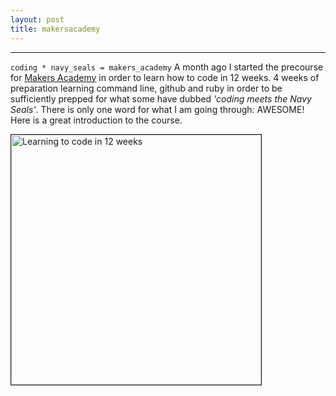 ```yaml
---
layout: post
title: makersacademy
---
```

-------------------------------------
`coding * navy_seals = makers_academy`
A month ago I started the precourse for [Makers Academy](www.makersacademy.com) in order to learn how to code in 12 weeks. 4 weeks of preparation learning command line, github and ruby in order to be sufficiently prepped for what some have dubbed *'coding meets the Navy Seals'*. There is only one word for what I am going through: AWESOME! Here is a great introduction to the course.

<a href="https://www.youtube.com/watch?v=-g3T8fbeR9g" target="_blank"><img src="http://img.youtube.com/vi/-g3T8fbeR9g/1.jpg"
alt="Learning to code in 12 weeks" width="400px" border="1px solid black" /></a>
